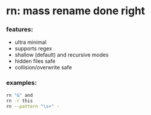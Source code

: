 # rn: mass rename done right


### features:
+ ultra minimal
+ supports regex
+ shallow (default) and recursive modes
+ hidden files safe
+ collision/overwrite safe


### examples:
```bash
rn "&" and
rn -r this
rn --pattern "\s+" -
```
